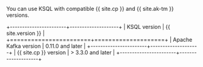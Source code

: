 ---
---
You can use KSQL with compatible {{ site.cp }} and {{ site.ak-tm }}
versions.

+-----------------------+--------------------+
| KSQL version          | {{ site.version }} |
+=======================+====================+
| Apache Kafka version  | 0.11.0 and later   |
+-----------------------+--------------------+
| {{ site.cp }} version | > 3.3.0 and later  |
+-----------------------+--------------------+
